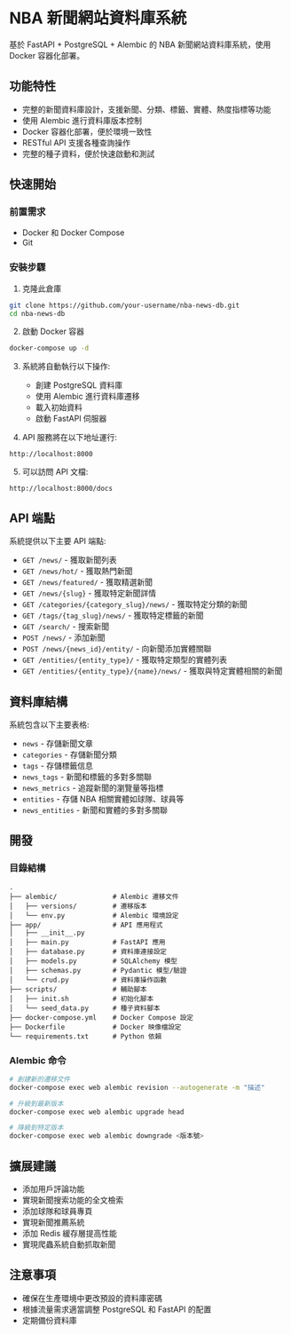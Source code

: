 # NBA 新聞網站資料庫系統

基於 FastAPI + PostgreSQL + Alembic 的 NBA 新聞網站資料庫系統，使用 Docker 容器化部署。

## 功能特性

- 完整的新聞資料庫設計，支援新聞、分類、標籤、實體、熱度指標等功能
- 使用 Alembic 進行資料庫版本控制
- Docker 容器化部署，便於環境一致性
- RESTful API 支援各種查詢操作
- 完整的種子資料，便於快速啟動和測試

## 快速開始

### 前置需求

- Docker 和 Docker Compose
- Git

### 安裝步驟

1. 克隆此倉庫
```bash
git clone https://github.com/your-username/nba-news-db.git
cd nba-news-db
```

2. 啟動 Docker 容器
```bash
docker-compose up -d
```

3. 系統將自動執行以下操作:
   - 創建 PostgreSQL 資料庫
   - 使用 Alembic 進行資料庫遷移
   - 載入初始資料
   - 啟動 FastAPI 伺服器

4. API 服務將在以下地址運行:
```
http://localhost:8000
```

5. 可以訪問 API 文檔:
```
http://localhost:8000/docs
```

## API 端點

系統提供以下主要 API 端點:

- `GET /news/` - 獲取新聞列表
- `GET /news/hot/` - 獲取熱門新聞
- `GET /news/featured/` - 獲取精選新聞
- `GET /news/{slug}` - 獲取特定新聞詳情
- `GET /categories/{category_slug}/news/` - 獲取特定分類的新聞
- `GET /tags/{tag_slug}/news/` - 獲取特定標籤的新聞
- `GET /search/` - 搜索新聞
- `POST /news/` - 添加新聞
- `POST /news/{news_id}/entity/` - 向新聞添加實體關聯
- `GET /entities/{entity_type}/` - 獲取特定類型的實體列表
- `GET /entities/{entity_type}/{name}/news/` - 獲取與特定實體相關的新聞

## 資料庫結構

系統包含以下主要表格:

- `news` - 存儲新聞文章
- `categories` - 存儲新聞分類
- `tags` - 存儲標籤信息
- `news_tags` - 新聞和標籤的多對多關聯
- `news_metrics` - 追蹤新聞的瀏覽量等指標
- `entities` - 存儲 NBA 相關實體如球隊、球員等
- `news_entities` - 新聞和實體的多對多關聯

## 開發

### 目錄結構

```
.
├── alembic/              # Alembic 遷移文件
│   ├── versions/         # 遷移版本
│   └── env.py            # Alembic 環境設定
├── app/                  # API 應用程式
│   ├── __init__.py
│   ├── main.py           # FastAPI 應用
│   ├── database.py       # 資料庫連接設定
│   ├── models.py         # SQLAlchemy 模型
│   ├── schemas.py        # Pydantic 模型/驗證
│   └── crud.py           # 資料庫操作函數
├── scripts/              # 輔助腳本
│   ├── init.sh           # 初始化腳本
│   └── seed_data.py      # 種子資料腳本
├── docker-compose.yml    # Docker Compose 設定
├── Dockerfile            # Docker 映像檔設定
└── requirements.txt      # Python 依賴
```

### Alembic 命令

```bash
# 創建新的遷移文件
docker-compose exec web alembic revision --autogenerate -m "描述"

# 升級到最新版本
docker-compose exec web alembic upgrade head

# 降級到特定版本
docker-compose exec web alembic downgrade <版本號>
```

## 擴展建議

- 添加用戶評論功能
- 實現新聞搜索功能的全文檢索
- 添加球隊和球員專頁
- 實現新聞推薦系統
- 添加 Redis 緩存層提高性能
- 實現爬蟲系統自動抓取新聞

## 注意事項

- 確保在生產環境中更改預設的資料庫密碼
- 根據流量需求適當調整 PostgreSQL 和 FastAPI 的配置
- 定期備份資料庫
